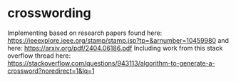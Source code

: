 # crosswording
Implementing based on research papers 
  found here: https://ieeexplore.ieee.org/stamp/stamp.jsp?tp=&arnumber=10459980
  and here: https://arxiv.org/pdf/2404.06186.pdf
Including work from this stack overflow thread here: https://stackoverflow.com/questions/943113/algorithm-to-generate-a-crossword?noredirect=1&lq=1
